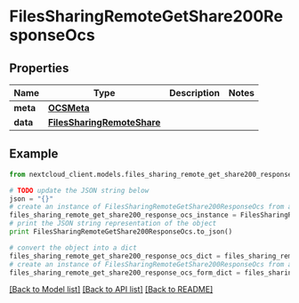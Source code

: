 # FilesSharingRemoteGetShare200ResponseOcs


## Properties
Name | Type | Description | Notes
------------ | ------------- | ------------- | -------------
**meta** | [**OCSMeta**](OCSMeta.md) |  | 
**data** | [**FilesSharingRemoteShare**](FilesSharingRemoteShare.md) |  | 

## Example

```python
from nextcloud_client.models.files_sharing_remote_get_share200_response_ocs import FilesSharingRemoteGetShare200ResponseOcs

# TODO update the JSON string below
json = "{}"
# create an instance of FilesSharingRemoteGetShare200ResponseOcs from a JSON string
files_sharing_remote_get_share200_response_ocs_instance = FilesSharingRemoteGetShare200ResponseOcs.from_json(json)
# print the JSON string representation of the object
print FilesSharingRemoteGetShare200ResponseOcs.to_json()

# convert the object into a dict
files_sharing_remote_get_share200_response_ocs_dict = files_sharing_remote_get_share200_response_ocs_instance.to_dict()
# create an instance of FilesSharingRemoteGetShare200ResponseOcs from a dict
files_sharing_remote_get_share200_response_ocs_form_dict = files_sharing_remote_get_share200_response_ocs.from_dict(files_sharing_remote_get_share200_response_ocs_dict)
```
[[Back to Model list]](../README.md#documentation-for-models) [[Back to API list]](../README.md#documentation-for-api-endpoints) [[Back to README]](../README.md)


